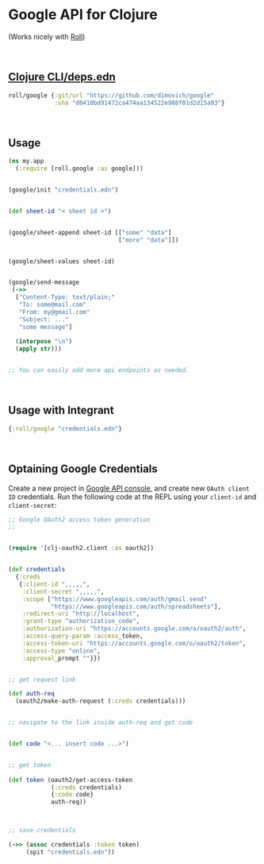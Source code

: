 
# Google API for Clojure
(Works nicely with [Roll](https://github.com/dimovich/roll))

<br>

## [Clojure CLI/deps.edn](https://clojure.org/guides/getting_started)

``` clojure
roll/google {:git/url "https://github.com/dimovich/google"
             :sha "d0410bd91472ca474aa134522e988f01d2d15a93"}
```

<br>

## Usage


``` clojure
(ns my.app
  (:require [roll.google :as google]))


(google/init "credentials.edn")


(def sheet-id "< sheet id >")


(google/sheet-append sheet-id [["some" "data"]
                               ["more" "data"]])


(google/sheet-values sheet-id)


(google/send-message
 (->>
  ["Content-Type: text/plain;"
   "To: some@mail.com"
   "From: my@gmail.com"
   "Subject: ..."
   "some message"]
     
  (interpose "\n")
  (apply str)))


;; You can easily add more api endpoints as needed.

```

<br>

## Usage with Integrant

``` clojure
{:roll/google "credentials.edn"}
```

<br>

## Optaining Google Credentials

Create a new project in [Google API
console](https://console.developers.google.com/), and create new
`OAuth client ID` credentials. Run the following code at the REPL using
your `client-id` and `client-secret`:

``` clojure
;; Google OAuth2 access token generation
;;


(require '[clj-oauth2.client :as oauth2])


(def credentials
  {:creds
   {:client-id ",,,,,",
    :client-secret ",,,,,",
    :scope ["https://www.googleapis.com/auth/gmail.send"
            "https://www.googleapis.com/auth/spreadsheets"],
    :redirect-uri "http://localhost",
    :grant-type "authorization_code",
    :authorization-uri "https://accounts.google.com/o/oauth2/auth",
    :access-query-param :access_token,
    :access-token-uri "https://accounts.google.com/o/oauth2/token",
    :access-type "online",
    :approval_prompt ""}})


;; get request link

(def auth-req
  (oauth2/make-auth-request (:creds credentials)))


;; navigate to the link inside auth-req and get code


(def code "<... insert code ...>")


;; get token
  
(def token (oauth2/get-access-token
            (:creds credentials)
            {:code code}
            auth-req))



;; save credentials

(->> (assoc credentials :token token)
     (spit "credentials.edn"))


```
